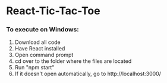 # React-Tic-Tac-Toe

### To execute on Windows:

1) Download all code
2) Have React installed
3) Open command prompt
4) cd over to the folder where the files are located
5) Run "npm start"
6) If it doesn't open automatically, go to http://localhost:3000/
